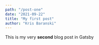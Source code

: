 ```yaml
---
path: "/post-one"
date: "2021-09-22"
title: "My first post"
author: "Kris Baranski"
---
```


This is my very **second** blog post in Gatsby
